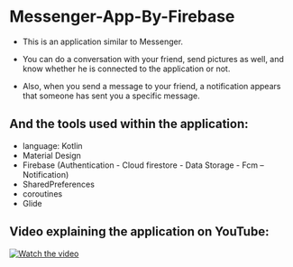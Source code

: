 # Messenger-App-By-Firebase

- This is an application similar to Messenger.

- You can do a conversation with your friend, send pictures as well, and know whether he is connected to the application or not.

- Also, when you send a message to your friend, a notification appears that someone has sent you a specific message.


 ## And the tools used within the application:
- language: Kotlin <br>
- Material Design <br>
- Firebase (Authentication - Cloud firestore - Data Storage - Fcm – Notification) <br> 
- SharedPreferences <br>
- coroutines <br>
- Glide <br>


## Video explaining the application on YouTube:

[![Watch the video](https://github.com/user-attachments/assets/0420631a-19f6-4763-a5b1-fe68433d3a13)](https://www.youtube.com/watch?v=FxFT3uwXWeM&ab_channel=MohamedRaafat)
